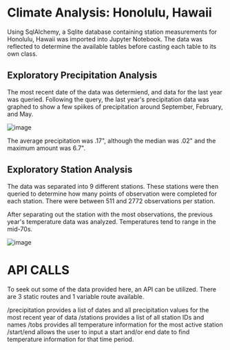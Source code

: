 # Climate Analysis: Honolulu, Hawaii

Using SqlAlchemy, a Sqlite database containing station measurements for Honolulu, Hawaii was imported into Jupyter Notebook. The data was reflected to determine the available tables before casting each table to its own class.

## Exploratory Precipitation Analysis

The most recent date of the data was determiend, and data for the last year was queried. Following the query, the last year's precipitation data was graphed to show a few spiikes of precipitation around September, February, and May.

![image](https://user-images.githubusercontent.com/116215793/222919170-5841cf73-58a8-42b0-8868-2c73f7eb3100.png)

The average precipitation was .17", although the median was .02" and the maximum amount was 6.7".

## Exploratory Station Analysis

The data was separated into 9 different stations. These stations were then queried to determine how many points of observation were completed for each station. There were between 511 and 2772 observations per station.

After separating out the station with the most observations, the previous year's temperature data was analyzed. Temperatures tend to range in the mid-70s.

![image](https://user-images.githubusercontent.com/116215793/222919323-feb0d201-fed5-494a-8ef3-2742ee688691.png)


# API CALLS
To seek out some of the data provided here, an API can be utilized. There are 3 static routes and 1 variable route available.

/precipitation provides a list of dates and all precipitation values for the most recent year of data
/stations provides a list of all station IDs and names
/tobs provides all temperature information for the most active station 
/start/end allows the user to input a start and/or end date to find temperature information for that time period.
